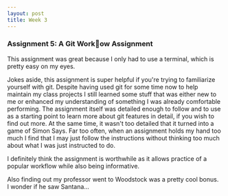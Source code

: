 ```yaml
---
layout: post
title: Week 3
---
```


### Assignment 5: A Git Work􏰂ow Assignment

This assignment was great because I only had to use a terminal, which is pretty easy on my eyes.  

Jokes aside, this assignment is super helpful if you're trying to familiarize yourself with git. Despite having used git for some time now to help maintain my class projects I still learned some stuff that was either new to me or enhanced my understanding of something I was already comfortable performing. The assignment itself was detailed enough to follow and to use as a starting point to learn more about git features in detail, if you wish to find out more. At the same time, it wasn't too detailed that it turned into a game of Simon Says. Far too often, when an assignment holds my hand too much I find that I may just follow the instructions without thinking too much about what I was just instructed to do.  

I definitely think the assignment is worthwhile as it allows practice of a popular workflow while also being informative.  

Also finding out my professor went to Woodstock was a pretty cool bonus.  
I wonder if he saw Santana...